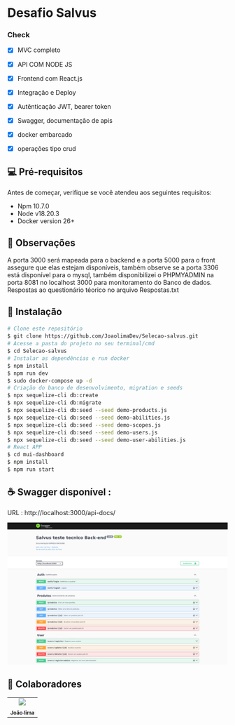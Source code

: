 # Desafio Salvus

### Check

- [x] MVC completo
- [x] API COM NODE JS
- [x] Frontend com React.js
- [x] Integração e Deploy
- [x] Autênticação JWT, bearer token
- [x] Swagger, documentação de apis
- [x] docker embarcado
- [x] operações tipo crud


## 💻 Pré-requisitos

Antes de começar, verifique se você atendeu aos seguintes requisitos:

- Npm 10.7.0
- Node v18.20.3
- Docker version 26+

## 📜 Observações
  A porta 3000 será mapeada para o backend e a porta 5000 para o front assegure que elas estejam disponíveis, também observe se a porta 3306 está disponível para o mysql, também disponibilizei o PHPMYADMIN na porta 8081 no localhost 3000 para monitoramento do Banco de dados. Respostas ao questionário téorico no arquivo Respostas.txt

## 🚀 Instalação

```bash
# Clone este repositório
$ git clone https://github.com/JoaolimaDev/Selecao-salvus.git
# Acesse a pasta do projeto no seu terminal/cmd
$ cd Selecao-salvus
# Instalar as dependências e run docker
$ npm install
$ npm run dev
$ sudo docker-compose up -d
# Criação do banco de desenvolvimento, migration e seeds
$ npx sequelize-cli db:create
$ npx sequelize-cli db:migrate
$ npx sequelize-cli db:seed --seed demo-products.js
$ npx sequelize-cli db:seed --seed demo-abilities.js
$ npx sequelize-cli db:seed --seed demo-scopes.js
$ npx sequelize-cli db:seed --seed demo-users.js
$ npx sequelize-cli db:seed --seed demo-user-abilities.js
# React APP
$ cd mui-dashboard
$ npm install
$ npm run start
```

## ☕  Swagger disponível :

URL : http://localhost:3000/api-docs/

![alt text](image.png)

## 🤝 Colaboradores

<table>
  <tr>
    <td align="center">
      <a href="https://www.linkedin.com/in/jo%C3%A3o-vitor-de-lima-74441b1b1/" title="Linkedin">
        <img src="https://avatars.githubusercontent.com/u/107968321?v=4" width="100px;"/><br>
        <sub>
          <b>João lima</b>
        </sub>
      </a>
    </td>
  </tr>
</table>
